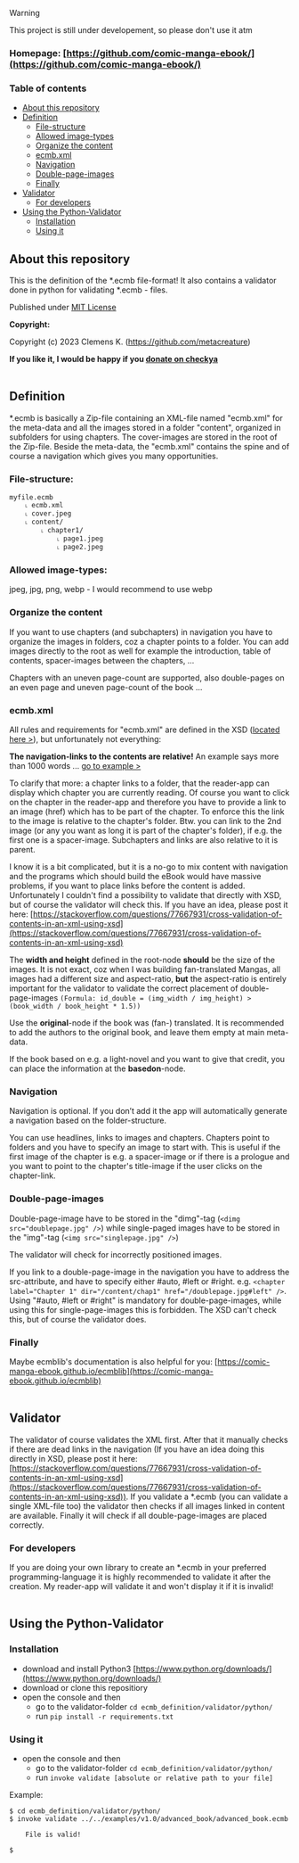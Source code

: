 > [!WARNING]
> This project is still under developement, so please don't use it atm

### Homepage: [https://github.com/comic-manga-ebook/](https://github.com/comic-manga-ebook/)

### Table of contents
- [About this repository](#about-this-repository)
- [Definition](#definition)
  - [File-structure](#file-structure)
  - [Allowed image-types](#allowed-image-types)
  - [Organize the content](#organize-the-content)
  - [ecmb.xml](#ecmbxml)
  - [Navigation](#navigation)
  - [Double-page-images](#double-page-images)
  - [Finally](#finally)
- [Validator](#validator)
  - [For developers](#for-developers)
- [Using the Python-Validator](#using-the-python-validator)
  - [Installation](#installation)
  - [Using it](#using-it)


## About this repository
This is the definition of the *.ecmb file-format! It also contains a validator done in python for validating *.ecmb - files.

Published under [MIT License](https://choosealicense.com/licenses/mit/)

**Copyright:**

Copyright (c) 2023 Clemens K. (https://github.com/metacreature)

**If you like it, I would be happy if you  [donate on checkya](https://checkya.com/1hhp2cpit9eha/payme)**<br /><br />

## Definition
*.ecmb is basically a Zip-file containing an XML-file named "ecmb.xml" for the meta-data and all the images stored in a folder "content", organized in subfolders for using chapters. The cover-images are stored in the root of the Zip-file.
Beside the meta-data, the "ecmb.xml" contains the spine and of course a navigation which gives you many opportunities.
### File-structure:
```
myfile.ecmb
    ˪ ecmb.xml
    ˪ cover.jpeg
    ˪ content/
        ˪ chapter1/
            ˪ page1.jpeg
            ˪ page2.jpeg
```
### Allowed image-types:
jpeg, jpg, png, webp - I would recommend to use webp

### Organize the content
If you want to use chapters (and subchapters) in navigation you have to organize the images in folders, coz a chapter points to a folder. You can add images directly to the root as well for example the introduction, table of contents, spacer-images between the chapters, … 

Chapters with an uneven page-count are supported, also double-pages on an even page and uneven page-count of the book …

### ecmb.xml
All rules and requirements for "ecmb.xml" are defined in the XSD ([located here >](https://github.com/metacreature/ecmb_definition/tree/master/schema)), but unfortunately not everything:

**The navigation-links to the contents are relative!** An example says more than 1000 words ... [go to example >](https://github.com/metacreature/ecmb_definition/blob/master/examples/v1.0/advanced_book/advanced_book.ecmb_unpacked/ecmb.xml)

To clarify that more: a chapter links to a folder, that the reader-app can display which chapter you are currently reading. Of course you want to click on the chapter in the reader-app and therefore you have to provide a link to an image (href) which has to be part of the chapter. To enforce this the link to the image is relative to the chapter's folder. Btw. you can link to the 2nd image (or any you want as long it is part of the chapter's folder), if e.g. the first one is a spacer-image. Subchapters and links are also relative to it is parent.

I know it is a bit complicated, but it is a no-go to mix content with navigation and the programs which should build the eBook would have massive problems, if you want to place links before the content is added.
Unfortunately I couldn't find a possibility to validate that directly with XSD, but of course the validator will check this. If you have an idea, please post it here: [https://stackoverflow.com/questions/77667931/cross-validation-of-contents-in-an-xml-using-xsd](https://stackoverflow.com/questions/77667931/cross-validation-of-contents-in-an-xml-using-xsd)

The **width and height** defined in the root-node **should** be the size of the images. It is not exact, coz when I was building fan-translated Mangas, all images had a different size and aspect-ratio, **but** the aspect-ratio is entirely important for the validator to validate the correct placement of double-page-images `(Formula: id_double = (img_width / img_height) > (book_width / book_height * 1.5))`

Use the **original**-node if the book was (fan-) translated. It is recommended to add the authors to the original book, and leave them empty at main meta-data.

If the book based on e.g. a light-novel and you want to give that credit, you can place the information at the **basedon**-node.

### Navigation
Navigation is optional. If you don’t add it the app will automatically generate a navigation based on the folder-structure.

You can use headlines, links to images and chapters. Chapters point to folders and you have to specify an image to start with. This is useful if the first image of the chapter is e.g. a spacer-image or if there is a prologue and you want to point to the chapter's title-image if the user clicks on the chapter-link.

### Double-page-images
Double-page-image have to be stored in the "dimg"-tag (`<dimg src="doublepage.jpg" />`)  while single-paged images have to be stored in the "img"-tag (`<img src="singlepage.jpg" />`)

The validator will check for incorrectly positioned images.

If you link to a double-page-image in the navigation you have to address the src-attribute, and have to specify either #auto, #left or #right. e.g. `<chapter label="Chapter 1" dir="/content/chap1" href="/doublepage.jpg#left" />`. Using "#auto, #left or #right" is mandatory for double-page-images, while using this for single-page-images this is forbidden. The XSD can't check this, but of course the validator does.

### Finally
Maybe ecmblib's documentation is also helpful for you: [https://comic-manga-ebook.github.io/ecmblib](https://comic-manga-ebook.github.io/ecmblib)<br /><br />

## Validator
The validator of course validates the XML first. After that it manually checks if there are dead links in the navigation (If you have an idea doing this directly in XSD, please post it here: [https://stackoverflow.com/questions/77667931/cross-validation-of-contents-in-an-xml-using-xsd](https://stackoverflow.com/questions/77667931/cross-validation-of-contents-in-an-xml-using-xsd)).
If you validate a *.ecmb (you can validate a single XML-file too) the validator then checks if all images linked in content are available. Finally it will check if all double-page-images are placed correctly.

### For developers
If you are doing your own library to create an *.ecmb in your preferred programming-language it is highly recommended to validate it after the creation. My reader-app will validate it and won't display it if it is invalid!<br /><br />

## Using the Python-Validator
### Installation
- download and install Python3 [https://www.python.org/downloads/](https://www.python.org/downloads/)
- download or clone this repositiory
- open the console and then
    - go to the validator-folder `cd ecmb_definition/validator/python/`
    - run `pip install -r requirements.txt`
 
### Using it
- open the console and then
    - go to the validator-folder `cd ecmb_definition/validator/python/`
    - run `invoke validate [absolute or relative path to your file]`

Example:
```
$ cd ecmb_definition/validator/python/
$ invoke validate ../../examples/v1.0/advanced_book/advanced_book.ecmb

    File is valid!

$
```


